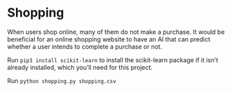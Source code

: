 # Shopping

When users shop online, many of them do not make a purchase. It would be beneficial for an online shopping website to have an AI that can predict whether a user intends to complete a purchase or not.

Run ` pip3 install scikit-learn ` to install the scikit-learn package if it isn’t already installed, which you’ll need for this project.

Run ` python shopping.py shopping.csv `
